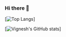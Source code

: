 ### Hi there 👋

<!--
**vigneshpai2003/vigneshpai2003** is a ✨ _special_ ✨ repository because its `README.md` (this file) appears on your GitHub profile.

Here are some ideas to get you started:

- 🔭 I’m currently working on ...
- 🌱 I’m currently learning ...
- 👯 I’m looking to collaborate on ...
- 🤔 I’m looking for help with ...
- 💬 Ask me about ...
- 📫 How to reach me: ...
- 😄 Pronouns: ...
- ⚡ Fun fact: ...
-->
[![Top Langs](https://github-readme-stats.vercel.app/api/top-langs/?username=vigneshpai2003&layout=compact)]

[![Vignesh's GitHub stats](https://github-readme-stats.vercel.app/api?username=vigneshpai2003&count_private=true&show_icons=true)]
